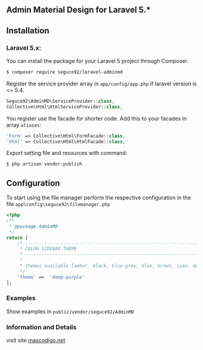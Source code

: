## Admin Material Design for Laravel 5.*

## Installation

### Laravel 5.x:
You can install the package for your Laravel 5 project through Composer.

```bash
$ composer require seguce92/laravel-adminmd
```

Register the service provider array in `app/config/app.php` if laravel version is <= 5.4.
```php
Seguce92\AdminMD\ServiceProvider::class,
Collective\Html\HtmlServiceProvider::class,
```
You register use the facade for shorter code. Add this to your facades in array `aliases`:
```php
'Form' => Collective\Html\FormFacade::class,
'Html' => Collective\Html\HtmlFacade::class,
```

Export setting file and resources with command:

```bash
$ php artisan vendor:publish
```

## Configuration
To start using the file manager perform the respective configuration in the file `app\config\seguce92\filemanager.php`

```php
<?php
/**
 * @package AdminMD
 */
return [
    /* ------------------------------------------------------------------------------------------------------------------------------------------------------------------------
     * COLOR SIDEBAR THEME
     * ------------------------------------------------------------------------------------------------------------------------------------------------------------------------
     *
     * themes available [amber, black, blue-grey, blue, brown, cyan, deep-orange, deep-purple, green, grey, indigo, light-blue, lime, orange, pink, purple, red, teal, yellow]
     */
    'theme' =>  'deep-purple'
];
```
### Examples
Show examples in ```public/vendor/seguce92/AdminMD```

### Information and Details
visit site [mascodigo.net](https://mascodigo.net)
